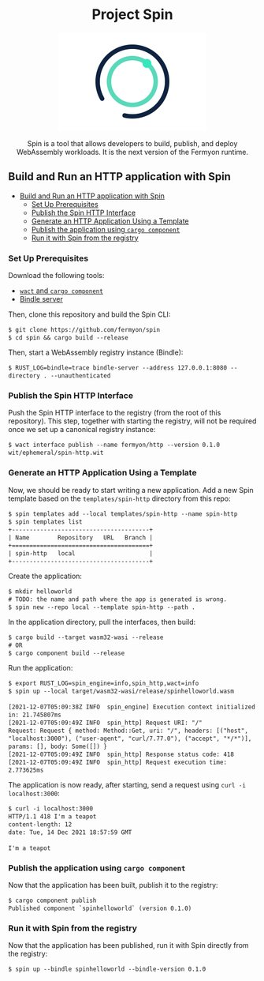 <div align="center">
  <h1>Project Spin</h1>
  <img src="./docs/images/spin.png" width="300"/>
  <p>Spin is a tool that allows developers to build, publish, and deploy WebAssembly workloads. It is the next version of the Fermyon runtime.</p>
</div>

## Build and Run an HTTP application with Spin

- [Build and Run an HTTP application with Spin](#build-and-run-an-http-application-with-spin)
  - [Set Up Prerequisites](#set-up-prerequisites)
  - [Publish the Spin HTTP Interface](#publish-the-spin-http-interface)
  - [Generate an HTTP Application Using a Template](#generate-an-http-application-using-a-template)
  - [Publish the application using `cargo component`](#publish-the-application-using-cargo-component)
  - [Run it with Spin from the registry](#run-it-with-spin-from-the-registry)

### Set Up Prerequisites

Download the following tools:

- [`wact` and `cargo component`](https://github.com/fermyon/wact)
- [Bindle server](https://github.com/deislabs/bindle)

Then, clone this repository and build the Spin CLI:

```shell
$ git clone https://github.com/fermyon/spin
$ cd spin && cargo build --release
```

Then, start a WebAssembly registry instance (Bindle):

```shell
$ RUST_LOG=bindle=trace bindle-server --address 127.0.0.1:8080 --directory . --unauthenticated
```

### Publish the Spin HTTP Interface

Push the Spin HTTP interface to the registry (from the root of this repository).
This step, together with starting the registry, will not be required once we set
up a canonical registry instance:

```shell
$ wact interface publish --name fermyon/http --version 0.1.0 wit/ephemeral/spin-http.wit
```

### Generate an HTTP Application Using a Template

Now, we should be ready to start writing a new application. Add a new Spin
template based on the `templates/spin-http` directory from this repo:

```shell
$ spin templates add --local templates/spin-http --name spin-http
$ spin templates list
+---------------------------------------+
| Name        Repository   URL   Branch |
+=======================================+
| spin-http   local                     |
+---------------------------------------+
```

Create the application:

```shell
$ mkdir helloworld
# TODO: the name and path where the app is generated is wrong.
$ spin new --repo local --template spin-http --path .
```

In the application directory, pull the interfaces, then build:

```shell
$ cargo build --target wasm32-wasi --release
# OR
$ cargo component build --release
```

Run the application:

```shell
$ export RUST_LOG=spin_engine=info,spin_http,wact=info
$ spin up --local target/wasm32-wasi/release/spinhelloworld.wasm

[2021-12-07T05:09:38Z INFO  spin_engine] Execution context initialized in: 21.745807ms
[2021-12-07T05:09:49Z INFO  spin_http] Request URI: "/"
Request: Request { method: Method::Get, uri: "/", headers: [("host", "localhost:3000"), ("user-agent", "curl/7.77.0"), ("accept", "*/*")], params: [], body: Some([]) }
[2021-12-07T05:09:49Z INFO  spin_http] Response status code: 418
[2021-12-07T05:09:49Z INFO  spin_http] Request execution time: 2.773625ms
```

The application is now ready, after starting, send a request using
`curl -i localhost:3000`:

```console
$ curl -i localhost:3000
HTTP/1.1 418 I'm a teapot
content-length: 12
date: Tue, 14 Dec 2021 18:57:59 GMT

I'm a teapot
```

### Publish the application using `cargo component`

Now that the application has been built, publish it to the registry:

```shell
$ cargo component publish
Published component `spinhelloworld` (version 0.1.0)
```

### Run it with Spin from the registry

Now that the application has been published, run it with Spin directly from the
registry:

```shell
$ spin up --bindle spinhelloworld --bindle-version 0.1.0
```

